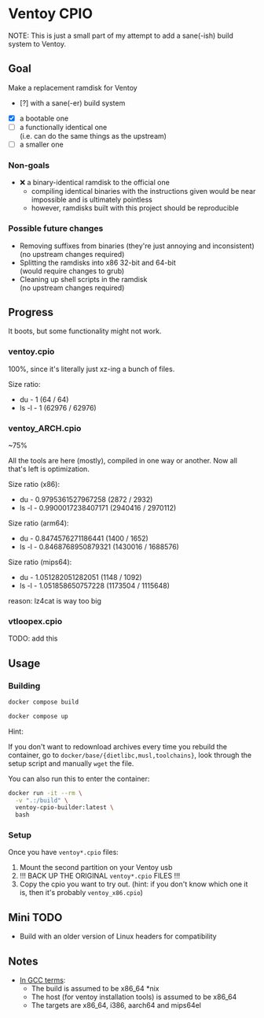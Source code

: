 # Ventoy CPIO

NOTE: This is just a small part of my attempt to add a sane(-ish) build system
to Ventoy.

## Goal

Make a replacement ramdisk for Ventoy

- [?] with a sane(-er) build system
- [x] a bootable one
- [ ] a functionally identical one  
  (i.e. can do the same things as the upstream)
- [ ] a smaller one

### Non-goals

- ❌ a binary-identical ramdisk to the official one
  - compiling identical binaries with the instructions given would be near
  impossible and is ultimately pointless
  - however, ramdisks built with this project should be reproducible

### Possible future changes

- Removing suffixes from binaries (they're just annoying and inconsistent)  
  (no upstream changes required)
- Splitting the ramdisks into x86 32-bit and 64-bit  
  (would require changes to grub)
- Cleaning up shell scripts in the ramdisk  
  (no upstream changes required)

## Progress

It boots, but some functionality might not work.

### ventoy.cpio

100%, since it's literally just xz-ing a bunch of files.

Size ratio:

- du - 1 (64 / 64)
- ls -l - 1 (62976 / 62976)

### ventoy_ARCH.cpio

~75%

All the tools are here (mostly), compiled in one way or another. Now all that's
left is optimization.

Size ratio (x86):

- du - 0.9795361527967258 (2872 / 2932)
- ls -l - 0.9900017238407171 (2940416 / 2970112)

Size ratio (arm64):

- du - 0.8474576271186441 (1400 / 1652)
- ls -l - 0.8468768950879321 (1430016 / 1688576)

Size ratio (mips64):

- du - 1.051282051282051 (1148 / 1092)
- ls -l - 1.051858650757228 (1173504 / 1115648)

reason: lz4cat is way too big

### vtloopex.cpio

TODO: add this

## Usage

### Building

```sh
docker compose build
```

```sh
docker compose up
```

Hint:

If you don't want to redownload archives every time you rebuild the container,
go to `docker/base/{dietlibc,musl,toolchains}`, look through the setup script
and manually `wget` the file.

You can also run this to enter the container:

```sh
docker run -it --rm \
  -v ".:/build" \
  ventoy-cpio-builder:latest \
  bash
```

### Setup

Once you have `ventoy*.cpio` files:

1. Mount the second partition on your Ventoy usb
1. !!! BACK UP THE ORIGINAL `ventoy*.cpio` FILES !!!
1. Copy the cpio you want to try out. (hint: if you don't know which one it is,
  then it's probably `ventoy_x86.cpio`)

## Mini TODO

- Build with an older version of Linux headers for compatibility

## Notes

- [In GCC terms](https://gcc.gnu.org/onlinedocs/gccint/Configure-Terms.html):
  - The build is assumed to be x86_64 *nix
  - The host (for ventoy installation tools) is assumed to be x86_64
  - The targets are x86_64, i386, aarch64 and mips64el
